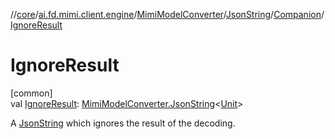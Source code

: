 //[core](../../../../../index.md)/[ai.fd.mimi.client.engine](../../../index.md)/[MimiModelConverter](../../index.md)/[JsonString](../index.md)/[Companion](index.md)/[IgnoreResult](-ignore-result.md)

# IgnoreResult

[common]\
val [IgnoreResult](-ignore-result.md): [MimiModelConverter.JsonString](../index.md)&lt;[Unit](https://kotlinlang.org/api/core/kotlin-stdlib/kotlin/-unit/index.html)&gt;

A [JsonString](../index.md) which ignores the result of the decoding.
